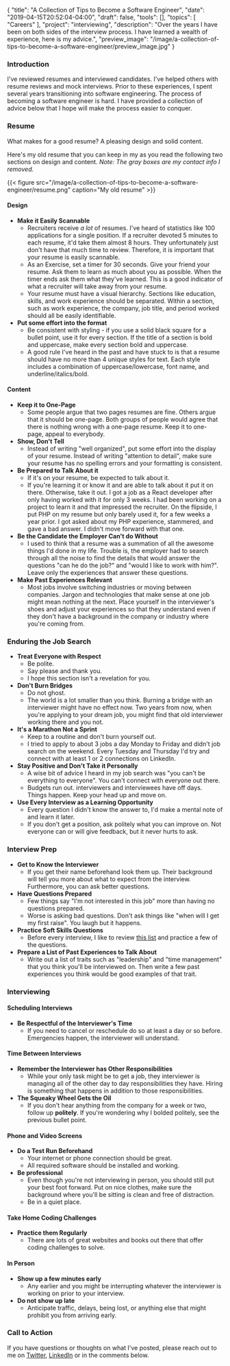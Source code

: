 {
    "title": "A Collection of Tips to Become a Software Engineer",
    "date": "2019-04-15T20:52:04-04:00",
    "draft": false,
    "tools": [],
    "topics": [
        "Careers"
    ],
    "project": "interviewing",
    "description": "Over the years I have been on both sides of the interview process. I have learned a wealth of experience, here is my advice.",
    "preview_image": "/image/a-collection-of-tips-to-become-a-software-engineer/preview_image.jpg"
}

<!-- Templates

{{< youtube id >}} 
{{< figure src="/image/a-collection-of-tips-to-become-a-software-engineer/resume.png" caption="My old resume" >}}

-->

<!-- Where to Post
    reddit cs careers
    Slack Hack.Diversity
    Twitter
    LinkedIn
    Instagram
 -->

### Introduction

I've reviewed resumes and interviewed candidates. I've helped others with resume reviews and mock interviews. Prior to these experiences, I spent several years transitioning into software engineering. The process of becoming a software engineer is hard. I have provided a collection of advice below that I hope will make the process easier to conquer. 

### Resume

What makes for a good resume? A pleasing design and solid content.

Here's my old resume that you can keep in my as you read the following two sections on design and content. *Note: The gray boxes are my contact info I removed.*

{{< figure src="/image/a-collection-of-tips-to-become-a-software-engineer/resume.png" caption="My old resume" >}}

#### Design

- **Make it Easily Scannable** 
    - Recruiters receive *a lot* of resumes. I've heard of statistics like 100 applications for a single position. If a recruiter devoted 5 minutes to each resume, it'd take them almost 8 hours. They unfortunately just don't have that much time to review. Therefore, it is important that your resume is easily scannable.
    - As an Exercise, set a timer for 30 seconds. Give your friend your resume. Ask them to learn as much about you as possible. When the timer ends ask them what they've learned. This is a good indicator of what a recruiter will take away from your resume.
    - Your resume must have a visual hierarchy. Sections like education, skills, and work experience should be separated. Within a section, such as work experience, the company, job title, and period worked should all be easily identifiable.
- **Put some effort into the format** 
    - Be consistent with styling - if you use a solid black square for a bullet point, use it for every section. If the title of a section is bold and uppercase, make every section bold and uppercase.
    - A good rule I've heard in the past and have stuck to is that a resume should have no more than 4 unique styles for text. Each style includes a combination of uppercase/lowercase, font name, and underline/italics/bold. 

#### Content

- **Keep it to One-Page** 
    - Some people argue that two pages resumes are fine. Others argue that it should be one-page. Both groups of people would agree that there is nothing wrong with a one-page resume. Keep it to one-page, appeal to everybody. 
- **Show, Don't Tell**
    - Instead of writing "well organized", put some effort into the display of your resume. Instead of writing "attention to detail", make sure your resume has no spelling errors and your formatting is consistent.
- **Be Prepared to Talk About it** 
    - If it's on your resume, be expected to talk about it.
    - If you're learning it or know it and are able to talk about it put it on there. Otherwise, take it out. I got a job as a React developer after only having worked with it for only 3 weeks. I had been working on a project to learn it and that impressed the recruiter. On the flipside, I put PHP on my resume but only barely used it, for a few weeks a year prior. I got asked about my PHP experience, stammered, and gave a bad answer. I didn't move forward with that one.
- **Be the Candidate the Employer Can't do Without**
    - I used to think that a resume was a summation of all the awesome things I'd done in my life. Trouble is, the employer had to search through all the noise to find the details that would answer the questions "can he do the job?" and "would I like to work with him?". Leave only the experiences that answer these questions.
- **Make Past Experiences Relevant**
    - Most jobs involve switching industries or moving between companies. Jargon and technologies that make sense at one job might mean nothing at the next. Place yourself in the interviewer's shoes and adjust your experiences so that they understand even if they don't have a background in the company or industry where you're coming from.

### Enduring the Job Search

- **Treat Everyone with Respect**
    - Be polite.
    - Say please and thank you. 
    - I hope this section isn't a revelation for you.
- **Don't Burn Bridges**
    - Do not ghost.
    - The world is a lot smaller than you think. Burning a bridge with an interviewer might have no effect now. Two years from now, when you're applying to your dream job, you might find that old interviewer working there and you not.
- **It's a Marathon Not a Sprint**
    - Keep to a routine and don't burn yourself out. 
    - I tried to apply to about 3 jobs a day Monday to Friday and didn't job search on the weekend. Every Tuesday and Thursday I'd try and connect with at least 1 or 2 connections on LinkedIn. 
- **Stay Positive and Don't Take it Personally**
    - A wise bit of advice I heard in my job search was "you can't be everything to everyone". You can't connect with everyone out there.
    - Budgets run out. interviewers and interviewees have off days. Things happen. Keep your head up and move on.
- **Use Every Interview as a Learning Opportunity**
    - Every question I didn't know the answer to, I'd make a mental note of and learn it later. 
    - If you don't get a position, ask politely what you can improve on. Not everyone can or will give feedback, but it never hurts to ask. 

### Interview Prep

- **Get to Know the Interviewer**
    - If you get their name beforehand look them up. Their background will tell you more about what to expect from the interview. Furthermore, you can ask better questions.
- **Have Questions Prepared**
    - Few things say "I'm not interested in this job" more than having no questions prepared. 
    - Worse is asking bad questions. Don't ask things like "when will I get my first raise". You laugh but it happens.
- **Practice Soft Skills Questions**
    - Before every interview, I like to review [this list](https://www.themuse.com/advice/how-to-answer-the-31-most-common-interview-questions) and practice a few of the questions.
- **Prepare a List of Past Experiences to Talk About**
    - Write out a list of traits such as "leadership" and "time management" that you think you'll be interviewed on. Then write a few past experiences you think would be good examples of that trait.

### Interviewing

#### Scheduling Interviews

- **Be Respectful of the Interviewer's Time**
    - If you need to cancel or reschedule do so at least a day or so before. Emergencies happen, the interviewer will understand.

#### Time Between Interviews

- **Remember the Interviewer has Other Responsibilities**
    - While your only task might be to get a job, they interviewer is managing all of the other day to day responsibilities they have. Hiring is something that happens in addition to those responsibilities.
- **The Squeaky Wheel Gets the Oil**
    - If you don't hear anything from the company for a week or two, follow up **politely**. If you're wondering why I bolded politely, see the previous bullet point.


#### Phone and Video Screens

- **Do a Test Run Beforehand**
    - Your internet or phone connection should be great.
    - All required software should be installed and working.
- **Be professional**
    - Even though you're not interviewing in person, you should still put your best foot forward. Put on nice clothes, make sure the background where you'll be sitting is clean and free of distraction.
    - Be in a quiet place.
 
#### Take Home Coding Challenges

- **Practice them Regularly**
    - There are lots of great websites and books out there that offer coding challenges to solve.

#### In Person

- **Show up a few minutes early**
    - Any earlier and you might be interrupting whatever the interviewer is working on prior to your interview.
- **Do not show up late**
    - Anticipate traffic, delays, being lost, or anything else that might prohibit you from arriving early.

### Call to Action

If you have questions or thoughts on what I've posted, please reach out to me on [Twitter](https://twitter.com/travis_the_makr), [LinkedIn](https://www.linkedin.com/in/travisbumgarner/) or in the comments below.
